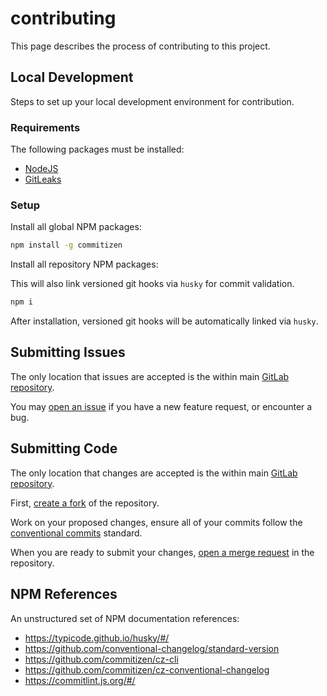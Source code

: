 # contributing

This page describes the process of contributing to this project.

## Local Development

Steps to set up your local development environment for contribution.

### Requirements

The following packages must be installed:

* [NodeJS](https://nodejs.org/en/download/)
* [GitLeaks](https://github.com/zricethezav/gitleaks)

### Setup

Install all global NPM packages:

```bash
npm install -g commitizen
```

Install all repository NPM packages:

This will also link versioned git hooks via `husky` for commit validation.

```bash
npm i
```

After installation, versioned git hooks will be automatically linked via `husky`.

## Submitting Issues

The only location that issues are accepted is the within main [GitLab repository](https://gitlab.com/zdzielinski/ssm-provisioner).

You may [open an issue](https://gitlab.com/zdzielinski/ssm-provisioner/-/issues/new) if you have a new feature request, or encounter a bug.

## Submitting Code

The only location that changes are accepted is the within main [GitLab repository](https://gitlab.com/zdzielinski/ssm-provisioner).

First, [create a fork](https://gitlab.com/zdzielinski/ssm-provisioner/-/forks/new) of the repository.

Work on your proposed changes, ensure all of your commits follow the [conventional commits](https://www.conventionalcommits.org/en/v1.0.0/) standard.

When you are ready to submit your changes, [open a merge request](https://gitlab.com/zdzielinski/ssm-provisioner/-/merge_requests/new) in the repository.

## NPM References

An unstructured set of NPM documentation references:

* https://typicode.github.io/husky/#/
* https://github.com/conventional-changelog/standard-version
* https://github.com/commitizen/cz-cli
* https://github.com/commitizen/cz-conventional-changelog
* https://commitlint.js.org/#/